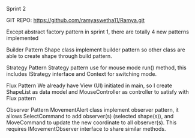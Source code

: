 Sprint 2

GIT REPO: https://github.com/ramyaswetha11/Ramya.git

Except abstract factory pattern in sprint 1, there are totally 4 new patterns implemented

Builder Pattern Shape class implement builder pattern so other class are able to create shape through build pattern.

Strategy Pattern Strategy pattern use for mouse mode run() method, this includes IStrategy interface and Context for switching mode.

Flux Pattern We already have View (UI) initiated in main, so I create ShapeList as data model and MouseController as controller to satisfy with Flux pattern

Observer Pattern MovementAlert class implement observer pattern, it allows SelectCommand to add observer(s) (selected shape(s)), and MoveCommand to update the new coordinate to all observer(s). This requires IMovementObserver interface to share similar methods.
